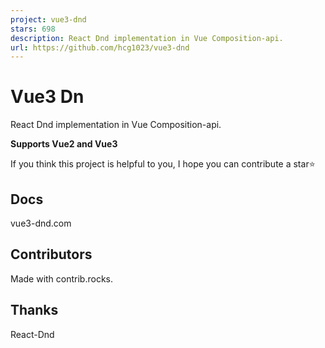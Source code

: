 ```yaml
---
project: vue3-dnd
stars: 698
description: React Dnd implementation in Vue Composition-api.
url: https://github.com/hcg1023/vue3-dnd
---
```


Vue3 Dn
=======

React Dnd implementation in Vue Composition-api.

**Supports Vue2 and Vue3**

If you think this project is helpful to you, I hope you can contribute a star⭐

Docs
----

vue3-dnd.com

Contributors
------------

Made with contrib.rocks.

Thanks
------

React-Dnd
